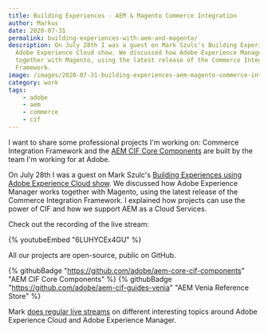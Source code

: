 ```yaml
---
title: Building Experiences - AEM & Magento Commerce Integration
author: Markus
date: 2020-07-31
permalink: building-experiences-with-aem-and-magento/
description: On July 28th I was a guest on Mark Szulc's Building Experiences using
  Adobe Experience Cloud show. We discussed how Adobe Experience Manager works
  together with Magento, using the latest release of the Commerce Integration
  Framework.
image: /images/2020-07-31-building-experiences-aem-magento-commerce-integration/bems-08c.png
category: work
tags:
    - adobe
    - aem
    - commerce
    - cif
---
```

I want to share some professional projects I'm working on: Commerce Integration Framework and the [AEM CIF Core Components](https://github.com/adobe/aem-core-cif-components) are built by the team I'm working for at Adobe. 

On July 28th I was a guest on Mark Szulc's [Building Experiences using Adobe Experience Cloud show](https://www.youtube.com/channel/UC8zeS_5A2HxNA5-vKtIrtqg). We discussed how Adobe Experience Manager works together with Magento, using the latest release of the Commerce Integration Framework. I explained how projects can use the power of CIF and how we support AEM as a Cloud Services.

Check out the recording of the live stream:
 
{% youtubeEmbed "6LUHYCEx4GU" %}

All our projects are open-source, public on GitHub.

{% githubBadge "https://github.com/adobe/aem-core-cif-components" "AEM CIF Core Components" %}
{% githubBadge "https://github.com/adobe/aem-cif-guides-venia" "AEM Venia Reference Store" %}

Mark [does regular live streams](https://www.markszulc.com/) on different interesting topics around Adobe Experience Cloud and Adobe Experience Manager.
